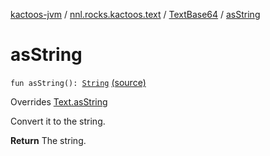[kactoos-jvm](../../index.md) / [nnl.rocks.kactoos.text](../index.md) / [TextBase64](index.md) / [asString](.)

# asString

`fun asString(): `[`String`](https://kotlinlang.org/api/latest/jvm/stdlib/kotlin/-string/index.html) [(source)](https://github.com/neonailol/kactoos/blob/master/kactoos-jvm/src/main/kotlin/nnl/rocks/kactoos/text/TextBase64.kt#L25)

Overrides [Text.asString](../../nnl.rocks.kactoos/-text/as-string.md)

Convert it to the string.

**Return**
The string.

